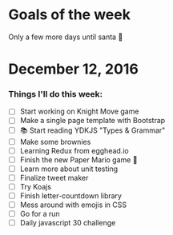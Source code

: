 Goals of the week
=================

Only a few more days until santa 🎅

# December 12, 2016

### Things I'll do this week:

- [ ] Start working on Knight Move game
- [ ] Make a single page template with Bootstrap
- [ ] 📚 Start reading YDKJS "Types & Grammar"
- [ ] Make some brownies
- [ ] Learning Redux from egghead.io
- [ ] Finish the new Paper Mario game 👾
- [ ] Learn more about unit testing
- [ ] Finalize tweet maker
- [ ] Try Koajs
- [ ] Finish letter-countdown library
- [ ] Mess around with emojis in CSS
- [ ] Go for a run
- [ ] Daily javascript 30 challenge